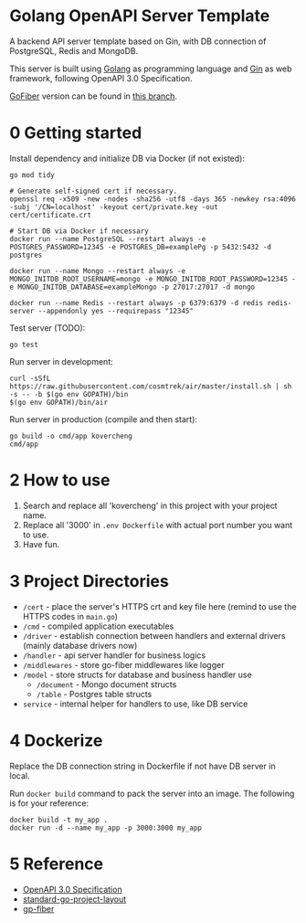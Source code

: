 # Golang OpenAPI Server Template
A backend API server template based on Gin, with DB connection of PostgreSQL, Redis and MongoDB.

This server is built using [Golang](https://golang.org/) as programming language and [Gin](https://gin-gonic.com/) as web framework, following OpenAPI 3.0 Specification.

[GoFiber](https://gofiber.io/) version can be found in [this branch](https://github.com/KOVERcjm/go-openapi-server-template/tree/GoFiber_based).

# 0 Getting started
Install dependency and initialize DB via Docker (if not existed):

``` shell
go mod tidy

# Generate self-signed cert if necessary.
openssl req -x509 -new -nodes -sha256 -utf8 -days 365 -newkey rsa:4096 -subj '/CN=localhost' -keyout cert/private.key -out cert/certificate.crt

# Start DB via Docker if necessary
docker run --name PostgreSQL --restart always -e POSTGRES_PASSWORD=12345 -e POSTGRES_DB=examplePg -p 5432:5432 -d postgres

docker run --name Mongo --restart always -e MONGO_INITDB_ROOT_USERNAME=mongo -e MONGO_INITDB_ROOT_PASSWORD=12345 -e MONGO_INITDB_DATABASE=exampleMongo -p 27017:27017 -d mongo

docker run --name Redis --restart always -p 6379:6379 -d redis redis-server --appendonly yes --requirepass "12345"
```

Test server (TODO):

```shell
go test
```

Run server in development:

```shell
curl -sSfL https://raw.githubusercontent.com/cosmtrek/air/master/install.sh | sh -s -- -b $(go env GOPATH)/bin
$(go env GOPATH)/bin/air
```

Run server in production (compile and then start):

```shell
go build -o cmd/app kovercheng
cmd/app
```


# 2 How to use

1. Search and replace all 'kovercheng' in this project with your project name.
2. Replace all '3000' in `.env Dockerfile` with actual port number you want to use.
3. Have fun.


# 3 Project Directories

- `/cert` - place the server's HTTPS crt and key file here (remind to use the HTTPS codes in `main.go`)
- `/cmd` - compiled application executables
- `/driver` - establish connection between handlers and external drivers (mainly database drivers now)
- `/handler` - api server handler for business logics
- `/middlewares` - store go-fiber middlewares like logger
- `/model` - store structs for database and business handler use
  - `/document` - Mongo document structs
  - `/table` - Postgres table structs
- `service` - internal helper for handlers to use, like DB service


# 4 Dockerize

Replace the DB connection string in Dockerfile if not have DB server in local.

Run `docker build` command to pack the server into an image. The following is for your reference:

``` shell
docker build -t my_app .
docker run -d --name my_app -p 3000:3000 my_app
```


# 5 Reference

- [OpenAPI 3.0 Specification](https://swagger.io/specification/)
- [standard-go-project-layout](https://github.com/golang-standards/project-layout)
- [gp-fiber](https://github.com/gin-gonic/gin)
